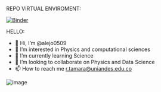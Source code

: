 REPO VIRTUAL ENVIROMENT:

[![Binder](https://mybinder.org/badge_logo.svg)](https://mybinder.org/v2/gh/alejo0509/Alejo-public-repo/HEAD)

HELLO:

- 👋 Hi, I’m @alejo0509
- 👀 I’m interested in Physics and computational sciences
- 🌱 I’m currently learning Science
- 💞️ I’m looking to collaborate on Physics and Data Science
- 📫 How to reach me r.tamara@uniandes.edu.co

![image](https://user-images.githubusercontent.com/83834312/166865550-4cad40ed-a36a-49f5-9e38-a3a2c6f2879c.png)

